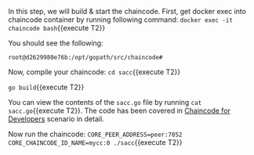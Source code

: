 In this step, we will build & start the chaincode. First, get docker exec into chaincode container by running following command:
`docker exec -it chaincode bash`{{execute T2}}

You should see the following:
```
root@d2629980e76b:/opt/gopath/src/chaincode#
```

Now, compile your chaincode:
`cd sacc`{{execute T2}}

`go build`{{execute T2}}

You can view the contents of the `sacc.go` file by running `cat sacc.go`{{execute T2}}. The code has been covered in [Chaincode for Developers](https://www.katacoda.com/ernesto/scenarios/hlf-chaincode-development) scenario in detail.

Now run the chaincode:
`CORE_PEER_ADDRESS=peer:7052 CORE_CHAINCODE_ID_NAME=mycc:0 ./sacc`{{execute T2}}